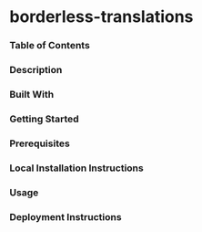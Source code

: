 # borderless-translations
<!-- Table of Contents -->
### Table of Contents




### Description
<!-- Description goes here -->




### Built With
<!-- Built With -->





### Getting Started
<!-- Getting Started -->





### Prerequisites
<!-- Prerequisites -->





### Local Installation Instructions
<!-- Local Installation Instructions -->




### Usage
<!-- Usage -->





### Deployment Instructions
<!-- Deployment Instructions -->





